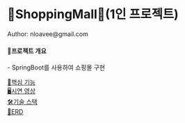<h1>🛒ShoppingMall🛒(1인 프로젝트)</h1>
Author: nloavee@gmail.com

<h4>💬프로젝트 개요</h4>
- SpringBoot를 사용하여 쇼핑몰 구현 


<a href="#" style="display: block;">🔎핵심 기능</a>
<a href="#" style="display: block;">🖥시연 영상</a>
<a href="#" style="display: block;">🛠기술 스택</a>
<a href="#" style="display: block;">📄ERD</a>
